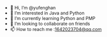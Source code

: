 - 👋 Hi, I’m @yufenghan
- 👀 I’m interested in Java and Python
- 🌱 I’m currently learning Python and PMP
- 💞️ I’m looking to collaborate on friends
- 📫 How to reach me :1642023704@qq.com

<!---
yufenghan/yufenghan is a ✨ special ✨ repository because its `README.md` (this file) appears on your GitHub profile.
You can click the Preview link to take a look at your changes.
--->
